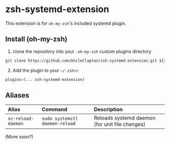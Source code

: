# zsh-systemd-extension

This extension is for `oh-my-zsh`'s included systemd plugin.



## Install (oh-my-zsh)

1. clone the repository into your `.oh-my-zsh` custom plugins directory

```bash
git clone https://github.com/UncleClapton/zsh-systemd-extension.git ${ZSH_CUSTOM:-~/.oh-my-zsh/custom}/plugins/zsh-systemd-extension
```

2. Add the plugin to your `~/.zshrc`

```bash
plugins=(... zsh-systemd-extension)
```

## Aliases

| Alias                  | Command                            | Description                                    |
|:-----------------------|:-----------------------------------|:-----------------------------------------------|
| `sc-reload-daemon`     | `sudo systemctl daemon-reload`     | Reloads systemd daemon (for unit file changes) |

(More soon?)
